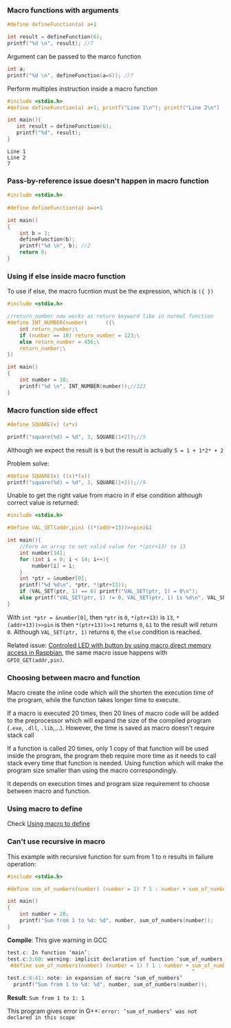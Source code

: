### Macro functions with arguments

```c
#define defineFunction(a) a+1

int result = defineFunction(6);
printf("%d \n", result); //7
```

Argument can be passed to the marco function

```c
int a;
printf("%d \n", defineFunction(a=6)); //7
```

Perform multiples instruction inside a macro function

```c
#include <stdio.h>
#define defineFunction(a) a+1; printf("Line 1\n"); printf("Line 2\n")

int main(){
   int result = defineFunction(6);
   printf("%d", result);
}		
```

```
Line 1
Line 2
7
```

### Pass-by-reference issue doesn't happen in macro function

```c
#include <stdio.h>
 
#define defineFunction(a) a=a+1

int main()
{
    int b = 1;
    defineFunction(b);
    printf("%d \n", b); //2
    return 0;
}
```

### Using if else inside macro function

To use if else, the macro fucntion must be the expression, which is ``({ })``

```c
#include <stdio.h>

//return_number now works as return keyword like in normal function
#define INT_NUMBER(number) 		({\
	int return_number;\
	if (number == 10) return_number = 123;\
	else return_number = 456;\
	return_number;\ 
})

int main()
{  
	int number = 10;
	printf("%d \n", INT_NUMBER(number));//123
}
```

### Macro function side effect

```c
#define SQUARE(x) (x*x)

printf("square(%d) = %d", 3, SQUARE(1+2));//5
```

Although we expect the result is ``9`` but the result is actually ``5 = 1 + 1*2* + 2``

Problem solve:

```c
#define SQUARE(x) ((x)*(x))
printf("square(%d) = %d", 3, SQUARE(1+2));//9
```

Unable to get the right value from macro in if else condition although correct value is returned:

```c
#include <stdio.h>

#define VAL_SET(addr,pin) ((*(addr+13))>>pin)&1

int main(){
    //Form an array to set valid value for *(ptr+13) to 13
    int number[14];
    for (int i = 0; i < 14; i++){
        number[i] = i;
    }   
	int *ptr = &number[0];
    printf("%d %d\n", *ptr, *(ptr+13));
    if (VAL_SET(ptr, 1) == 0) printf("VAL_SET(ptr, 1) = 0\n");
    else printf("VAL_SET(ptr, 1) != 0, VAL_SET(ptr, 1) is %d\n", VAL_SET(ptr, 1));
}
```

With ``int *ptr = &number[0]``, then ``*ptr`` is ``0``, ``*(ptr+13)`` is ``13``, ``*(addr+13))>>pin`` is then ``*(ptr+13))>>1`` returns ``0``, ``&1`` to the result will return ``0``. Although ``VAL_SET(ptr, 1)`` returns ``0``, the ``else`` condition is reached.

Related issue: [Controled LED with button by using macro direct memory access in Raspbian](https://github.com/TranPhucVinh/Raspberry-Pi-C/blob/main/Physical%20layer/GPIO/direct_register_access_control_led_with_button.c), the same macro issue happens with ``GPIO_GET(addr,pin)``.

### Choosing between macro and function

Macro create the inline code which will the shorten the execution time of the program, while the function takes longer time to execute.

If a macro is executed 20 times, then 20 lines of macro code will be added to the preprocessor which will expand the size of the compiled program (``.exe``, ``.dll``, ``.lib``,...). However, the time is saved as macro doesn't require stack call

If a function is called 20 times, only 1 copy of that function will be used inside the program, the program theb require more time as it needs to call stack every time that function is needed. Using function which will make the program size smaller than using the macro correspondingly.

It depends on execution times and program size requirement to choose between macro and function.

### Using macro to define

Check [Using macro to define](https://github.com/TranPhucVinh/C/blob/master/Introduction/Macro/Using%20macro%20to%20define.md)

### Can't use recursive in macro

This example with recursive function for sum from 1 to n results in failure operation:

```c
#include <stdio.h>

#define sum_of_numbers(number) (number = 1) ? 1 : number + sum_of_numbers(number - 1)

int main()
{  
	int number = 20;
	printf("Sum from 1 to %d: %d", number, sum_of_numbers(number));
}
```
**Compile**: This give warning in GCC

```c
test.c: In function ‘main’:
test.c:3:60: warning: implicit declaration of function ‘sum_of_numbers’ [-Wimplicit-function-declaration]
 #define sum_of_numbers(number) (number = 1) ? 1 : number + sum_of_numbers(numbe
                                                            ^
test.c:8:41: note: in expansion of macro ‘sum_of_numbers’
  printf("Sum from 1 to %d: %d", number, sum_of_numbers(number));
```

**Result**: ``Sum from 1 to 1: 1``

This program gives error in G++: ``error: ‘sum_of_numbers’ was not declared in this scope``
